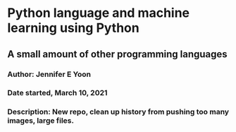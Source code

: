# Python language and machine learning using Python
## A small amount of other programming languages  

### Author: Jennifer E Yoon   

### Date started, March 10, 2021  

### Description: New repo, clean up history from pushing too many images, large files.  

